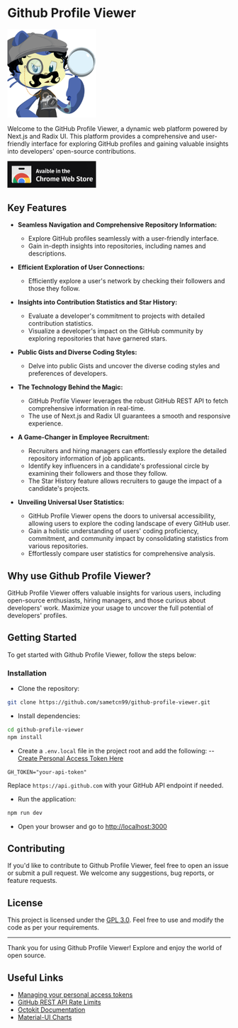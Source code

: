 
# Github Profile Viewer

<img src="https://raw.githubusercontent.com/sametcn99/github-profile-viewer/master/public/icons/icon300.png" alt="Google Chrome Extension" width="200">

Welcome to the GitHub Profile Viewer, a dynamic web platform powered by Next.js and Radix UI. This platform provides a comprehensive and user-friendly interface for exploring GitHub profiles and gaining valuable insights into developers' open-source contributions.

<a href="https://chromewebstore.google.com/detail/gpv-opener/abgechjdbcnlcdcmhkaakobeoimjgkmb">
  <img src="https://raw.githubusercontent.com/sametcn99/github-profile-viewer/master/public/icons/chrome-extension-dark.png" alt="Google Chrome Extension" width="200">
</a>

## Key Features

- **Seamless Navigation and Comprehensive Repository Information:**
  - Explore GitHub profiles seamlessly with a user-friendly interface.
  - Gain in-depth insights into repositories, including names and descriptions.

- **Efficient Exploration of User Connections:**
  - Efficiently explore a user's network by checking their followers and those they follow.

- **Insights into Contribution Statistics and Star History:**
  - Evaluate a developer's commitment to projects with detailed contribution statistics.
  - Visualize a developer's impact on the GitHub community by exploring repositories that have garnered stars.

- **Public Gists and Diverse Coding Styles:**
  - Delve into public Gists and uncover the diverse coding styles and preferences of developers.

- **The Technology Behind the Magic:**
  - GitHub Profile Viewer leverages the robust GitHub REST API to fetch comprehensive information in real-time.
  - The use of Next.js and Radix UI guarantees a smooth and responsive experience.

- **A Game-Changer in Employee Recruitment:**
  - Recruiters and hiring managers can effortlessly explore the detailed repository information of job applicants.
  - Identify key influencers in a candidate's professional circle by examining their followers and those they follow.
  - The Star History feature allows recruiters to gauge the impact of a candidate's projects.

- **Unveiling Universal User Statistics:**
  - GitHub Profile Viewer opens the doors to universal accessibility, allowing users to explore the coding landscape of every GitHub user.
  - Gain a holistic understanding of users' coding proficiency, commitment, and community impact by consolidating statistics from various repositories.
  - Effortlessly compare user statistics for comprehensive analysis.

## Why use Github Profile Viewer?

GitHub Profile Viewer offers valuable insights for various users, including open-source enthusiasts, hiring managers, and those curious about developers' work. Maximize your usage to uncover the full potential of developers' profiles.

## Getting Started

To get started with Github Profile Viewer, follow the steps below:

### Installation

- Clone the repository:

```bash
git clone https://github.com/sametcn99/github-profile-viewer.git
````

- Install dependencies:

```bash
cd github-profile-viewer
npm install
```

- Create a `.env.local` file in the project root and add the following:
   -- [Create Personal Access Token Here](https://docs.github.com/en/enterprise-server@3.9/authentication/keeping-your-account-and-data-secure/managing-your-personal-access-tokens)

```env
GH_TOKEN="your-api-token"
```

Replace `https://api.github.com` with your GitHub API endpoint if needed.

- Run the application:

```bash
npm run dev
```

- Open your browser and go to [http://localhost:3000](http://localhost:3000)

## Contributing

If you'd like to contribute to Github Profile Viewer, feel free to open an issue or submit a pull request. We welcome any suggestions, bug reports, or feature requests.

## License

This project is licensed under the [GPL 3.0](LICENSE). Feel free to use and modify the code as per your requirements.

---

Thank you for using Github Profile Viewer! Explore and enjoy the world of open source.

## Useful Links

- [Managing your personal access tokens](https://docs.github.com/en/authentication/keeping-your-account-and-data-secure/managing-your-personal-access-tokens)
- [GitHub REST API Rate Limits](https://docs.github.com/en/rest/using-the-rest-api/rate-limits-for-the-rest-api?apiVersion=2022-11-28)
- [Octokit Documentation](https://octokit.github.io/rest.js/v20)
- [Material-UI Charts](https://mui.com/x/react-charts/)
